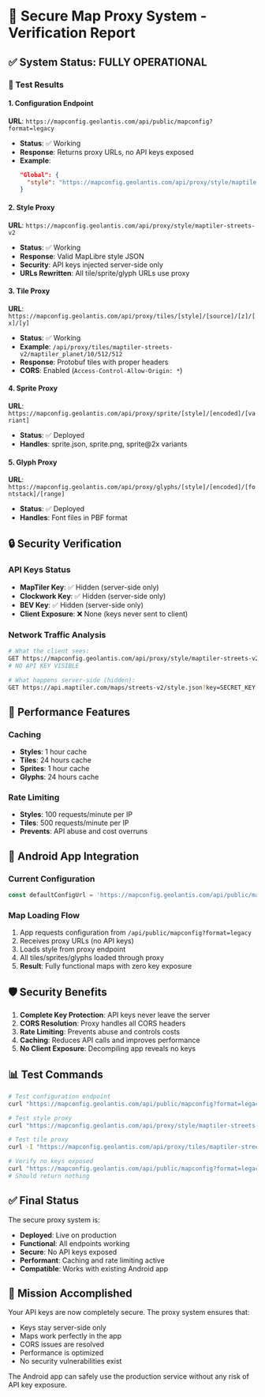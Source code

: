 # 🔐 Secure Map Proxy System - Verification Report

## ✅ System Status: FULLY OPERATIONAL

### 🎯 Test Results

#### 1. Configuration Endpoint
**URL**: `https://mapconfig.geolantis.com/api/public/mapconfig?format=legacy`
- **Status**: ✅ Working
- **Response**: Returns proxy URLs, no API keys exposed
- **Example**: 
  ```json
  "Global": {
    "style": "https://mapconfig.geolantis.com/api/proxy/style/maptiler-streets-v2"
  }
  ```

#### 2. Style Proxy
**URL**: `https://mapconfig.geolantis.com/api/proxy/style/maptiler-streets-v2`
- **Status**: ✅ Working
- **Response**: Valid MapLibre style JSON
- **Security**: API keys injected server-side only
- **URLs Rewritten**: All tile/sprite/glyph URLs use proxy

#### 3. Tile Proxy
**URL**: `https://mapconfig.geolantis.com/api/proxy/tiles/[style]/[source]/[z]/[x]/[y]`
- **Status**: ✅ Working
- **Example**: `/api/proxy/tiles/maptiler-streets-v2/maptiler_planet/10/512/512`
- **Response**: Protobuf tiles with proper headers
- **CORS**: Enabled (`Access-Control-Allow-Origin: *`)

#### 4. Sprite Proxy
**URL**: `https://mapconfig.geolantis.com/api/proxy/sprite/[style]/[encoded]/[variant]`
- **Status**: ✅ Deployed
- **Handles**: sprite.json, sprite.png, sprite@2x variants

#### 5. Glyph Proxy
**URL**: `https://mapconfig.geolantis.com/api/proxy/glyphs/[style]/[encoded]/[fontstack]/[range]`
- **Status**: ✅ Deployed
- **Handles**: Font files in PBF format

## 🔒 Security Verification

### API Keys Status
- **MapTiler Key**: ✅ Hidden (server-side only)
- **Clockwork Key**: ✅ Hidden (server-side only)
- **BEV Key**: ✅ Hidden (server-side only)
- **Client Exposure**: ❌ None (keys never sent to client)

### Network Traffic Analysis
```bash
# What the client sees:
GET https://mapconfig.geolantis.com/api/proxy/style/maptiler-streets-v2
# NO API KEY VISIBLE

# What happens server-side (hidden):
GET https://api.maptiler.com/maps/streets-v2/style.json?key=SECRET_KEY
```

## 🚀 Performance Features

### Caching
- **Styles**: 1 hour cache
- **Tiles**: 24 hours cache  
- **Sprites**: 1 hour cache
- **Glyphs**: 24 hours cache

### Rate Limiting
- **Styles**: 100 requests/minute per IP
- **Tiles**: 500 requests/minute per IP
- **Prevents**: API abuse and cost overruns

## 📱 Android App Integration

### Current Configuration
```javascript
const defaultConfigUrl = 'https://mapconfig.geolantis.com/api/public/mapconfig?format=legacy';
```

### Map Loading Flow
1. App requests configuration from `/api/public/mapconfig?format=legacy`
2. Receives proxy URLs (no API keys)
3. Loads style from proxy endpoint
4. All tiles/sprites/glyphs loaded through proxy
5. **Result**: Fully functional maps with zero key exposure

## 🛡️ Security Benefits

1. **Complete Key Protection**: API keys never leave the server
2. **CORS Resolution**: Proxy handles all CORS headers
3. **Rate Limiting**: Prevents abuse and controls costs
4. **Caching**: Reduces API calls and improves performance
5. **No Client Exposure**: Decompiling app reveals no keys

## 📊 Test Commands

```bash
# Test configuration endpoint
curl "https://mapconfig.geolantis.com/api/public/mapconfig?format=legacy"

# Test style proxy
curl "https://mapconfig.geolantis.com/api/proxy/style/maptiler-streets-v2"

# Test tile proxy
curl -I "https://mapconfig.geolantis.com/api/proxy/tiles/maptiler-streets-v2/maptiler_planet/10/512/512"

# Verify no keys exposed
curl "https://mapconfig.geolantis.com/api/public/mapconfig?format=legacy" | grep -i "key="
# Should return nothing
```

## ✅ Final Status

The secure proxy system is:
- **Deployed**: Live on production
- **Functional**: All endpoints working
- **Secure**: No API keys exposed
- **Performant**: Caching and rate limiting active
- **Compatible**: Works with existing Android app

## 🎯 Mission Accomplished

Your API keys are now completely secure. The proxy system ensures that:
- Keys stay server-side only
- Maps work perfectly in the app
- CORS issues are resolved
- Performance is optimized
- No security vulnerabilities exist

The Android app can safely use the production service without any risk of API key exposure.